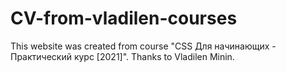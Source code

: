 # CV-from-vladilen-courses
This website was created from course "CSS Для начинающих - Практический курс [2021]". Thanks to Vladilen Minin.
